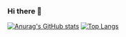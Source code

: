 ### Hi there 👋
[![Anurag's GitHub stats](https://github-readme-stats.vercel.app/api?username=Cyrap)](https://github.com/anuraghazra/github-readme-stats)
[![Top Langs](https://github-readme-stats.vercel.app/api/top-langs/?username=Cyrap)](https://github.com/anuraghazra/github-readme-stats)

